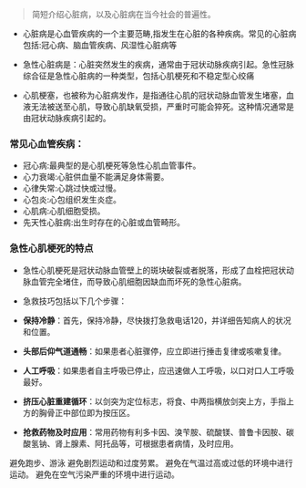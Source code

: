 >简短介绍心脏病，以及心脏病在当今社会的普遍性。

- 心脏病是心血管疾病的一个主要范畴,指发生在心脏的各种疾病。常见的心脏病包括:冠心病、脑血管疾病、风湿性心脏病等
- 急性心脏病是：心脏突然发生的疾病，通常由于冠状动脉疾病引起。急性冠脉综合征是急性心脏病的一种类型，包括心肌梗死和不稳定型心绞痛

- 心肌梗塞，也被称为心脏病发作，是指通往心肌的冠状动脉血管发生堵塞，血液无法被送至心肌，导致心肌缺氧受损，严重时可能会猝死。这种情况通常是由冠状动脉疾病引起的。


### 常见心血管疾病：
- 冠心病:最典型的是心肌梗死等急性心肌血管事件。
- 心力衰竭:心脏供血量不能满足身体需要。
- 心律失常:心跳过快或过慢。
- 心包炎:心包组织发生炎症。
- 心肌病:心肌细胞受损。
- 先天性心脏病:出生时存在的心脏或血管畸形。

### 急性心肌梗死的特点
- 急性心肌梗死是冠状动脉血管壁上的斑块破裂或者脱落，形成了血栓把冠状动脉血管完全堵住，而导致心肌细胞因缺血而坏死的急性心脏病。

- 急救技巧包括以下几个步骤：
- **保持冷静**：首先，保持冷静，尽快拨打急救电话120，并详细告知病人的状况和位置。
- **头部后仰气道通畅**：如果患者心脏骤停，应立即进行捶击复律或咳嗽复律。
- **人工呼吸**：如果患者自主呼吸已停止，应迅速做人工呼吸，以口对口人工呼吸最好。
- **挤压心脏重建循环**：以剑突为定位标志，将食、中两指横放剑突上方，手指上方的胸骨正中部位即为按压区。
- **抢救药物及时应用**：常用药物有利多卡因、溴苄胺、硫酸镁、普鲁卡因胺、碳酸氢钠、肾上腺素、阿托品等，可根据患者病情，及时应用。

避免跑步、游泳
避免剧烈运动和过度劳累。
避免在气温过高或过低的环境中进行运动。
避免在空气污染严重的环境中进行运动。